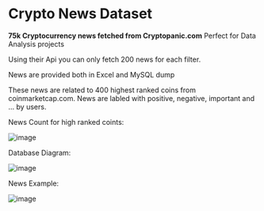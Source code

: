 # Crypto News Dataset

**75k Cryptocurrency news fetched from Cryptopanic.com**
Perfect for Data Analysis projects

Using their Api you can only fetch 200 news for each filter.

News are provided both in Excel and MySQL dump

These news are related to 400 highest ranked coins from coinmarketcap.com.
News are labled with positive, negative, important and ... by users.

News Count for high ranked coints:

![image](https://user-images.githubusercontent.com/38767606/179568404-1f656930-ca13-4933-a1bd-8ef1f5db9dd3.png)

Database Diagram:

![image](https://user-images.githubusercontent.com/38767606/179568621-dfb1e10a-db7a-4a11-8e20-220747c1d616.png)

News Example:

![image](https://user-images.githubusercontent.com/38767606/179569521-e1cef289-49f8-4ede-9548-6d0937bb318f.png)
